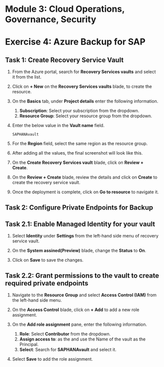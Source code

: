 # Module 3: Cloud Operations, Governance, Security

# Exercise 4: Azure Backup for SAP  

## Task 1: Create Recovery Service Vault

1. From the Azure portal, search for **Recovery Services vaults** and select it from the list.

1. Click on **+ New** on the **Recovery Services vaults** blade, to create the resource.

1. On the **Basics** tab, under **Project details** enter the following information.

    1. **Subscription**: Select your subscription from the dropdown.
    2. **Resource Group**: Select your resource group from the dropdown.

1. Enter the below value in the **Vault name** field.

   ```
   SAPHANAvault
   ```
    
1. For the **Region** field, select the same region as the resource group.

1. After adding all the values, the final screenshot will look like this.

1. On the **Create Recovery Services vault** blade, click on **Review + Create**.

1. On the **Review + Create** blade, review the details and click on **Create** to create the recovery service vault.

1. Once the deployment is complete, click on **Go to resource** to navigate it.

## Task 2: Configure Private Endpoints for Backup

## Task 2.1: Enable Managed Identity for your vault

1. Select **Identity** under **Settings** from the left-hand side menu of recovery service vault.

1. On the **System assined(Preview)** blade, change the **Status** to **On**.
 
3. Click on **Save** to save the changes.

## Task 2.2: Grant permissions to the vault to create required private endpoints

1. Navigate to the **Resource Group** and select **Access Control (IAM)** from the left-hand side menu.

1. On the **Access Control** blade, click on **+ Add** to add a new role assignment.

1. On the **Add role assignment** pane, enter the following information.
 
      1. **Role**: Select **Contributor** from the dropdown.
      2. **Assign access to**: as the  and use the Name of the vault as the Principal. 
      3. **Select**: Search for **SAPHANAvault** and select it.
 
1. Select **Save** to add the role assignment.


